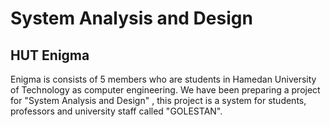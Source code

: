 # System Analysis and Design
## HUT Enigma
Enigma is consists of 5 members who are students in Hamedan University of Technology as computer engineering.
We have been preparing a project for "System Analysis and Design" , this project is a system for students, professors and university staff called "GOLESTAN".
